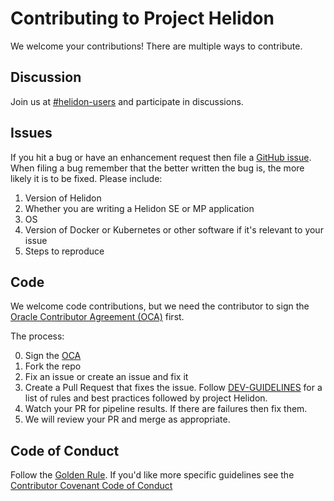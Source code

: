 
# Contributing to Project Helidon

We welcome your contributions! There are multiple ways to contribute.

## Discussion

Join us at [#helidon-users](http://slack.helidon.io) and participate in discussions.

## Issues

If you hit a bug or have an enhancement request then file a [GitHub issue](https://github.com/oracle/helidon/issues).
When filing a bug remember that the better written the bug is, the more likely it is
to be fixed. Please include:

1. Version of Helidon
2. Whether you are writing a Helidon SE or MP application
3. OS
4. Version of Docker or Kubernetes or other software if it's relevant to your issue
5. Steps to reproduce

## Code

We welcome code contributions, but we need the contributor to sign the
[Oracle Contributor Agreement (OCA)](https://oca.opensource.oracle.com)
first.

The process:

0. Sign the [OCA](https://oca.opensource.oracle.com)
1. Fork the repo
2. Fix an issue or create an issue and fix it
3. Create a Pull Request that fixes the issue. Follow [DEV-GUIDELINES](DEV-GUIDELINES.md) for a list of rules and best practices followed by project Helidon.
4. Watch your PR for pipeline results. If there are failures then fix them.
5. We will review your PR and merge as appropriate.

## Code of Conduct

Follow the [Golden Rule](https://en.wikipedia.org/wiki/Golden_Rule). If
you'd like more specific guidelines see the
[Contributor Covenant Code of Conduct](https://www.contributor-covenant.org/version/1/4/code-of-conduct.html)

